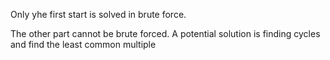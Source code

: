 Only yhe first start is solved in brute force.

The other part cannot be brute forced.
A potential solution is finding cycles and find the least common multiple